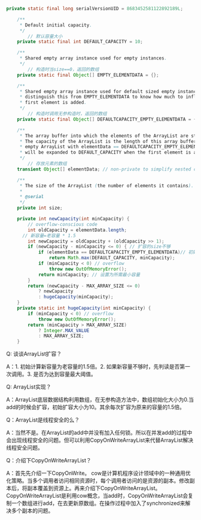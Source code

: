 ```java
private static final long serialVersionUID = 8683452581122892189L;

    /**
     * Default initial capacity.
     */
		// 默认容量大小
    private static final int DEFAULT_CAPACITY = 10;

    /**
     * Shared empty array instance used for empty instances.
     */
		// 构造时当size==0，返回的数组
    private static final Object[] EMPTY_ELEMENTDATA = {};

    /**
     * Shared empty array instance used for default sized empty instances. We
     * distinguish this from EMPTY_ELEMENTDATA to know how much to inflate when
     * first element is added.
     */
		// 构造时调用无参构造时，返回的数组
    private static final Object[] DEFAULTCAPACITY_EMPTY_ELEMENTDATA = {};

    /**
     * The array buffer into which the elements of the ArrayList are stored.
     * The capacity of the ArrayList is the length of this array buffer. Any
     * empty ArrayList with elementData == DEFAULTCAPACITY_EMPTY_ELEMENTDATA
     * will be expanded to DEFAULT_CAPACITY when the first element is added.
     */
		// 存放元素的数组
    transient Object[] elementData; // non-private to simplify nested class access

    /**
     * The size of the ArrayList (the number of elements it contains).
     *
     * @serial
     */
    private int size;
```

```java
    private int newCapacity(int minCapacity) {
        // overflow-conscious code
        int oldCapacity = elementData.length;
      // 新容量=老容量 * 1.5
        int newCapacity = oldCapacity + (oldCapacity >> 1);
        if (newCapacity - minCapacity <= 0) { // 扩容的size不够
            if (elementData == DEFAULTCAPACITY_EMPTY_ELEMENTDATA)// 初始化第一次调用
                return Math.max(DEFAULT_CAPACITY, minCapacity);
            if (minCapacity < 0) // overflow
                throw new OutOfMemoryError();
            return minCapacity; // 设置为所需最小容量
        }
        return (newCapacity - MAX_ARRAY_SIZE <= 0)
            ? newCapacity
            : hugeCapacity(minCapacity);
    }
    private static int hugeCapacity(int minCapacity) {
        if (minCapacity < 0) // overflow
            throw new OutOfMemoryError();
        return (minCapacity > MAX_ARRAY_SIZE)
            ? Integer.MAX_VALUE
            : MAX_ARRAY_SIZE;
    }
```

Q: 谈谈ArrayList扩容？

A：1. 初始计算新容量为老容量的1.5倍。2. 如果新容量不够时，先判读是否第一次调用。3. 是否为达到容量最大阈值。

Q: ArrayList实现？

A：ArrayList底层数据结构利用数组，在无参构造方法中，数组初始化大小为0.当add的时候会扩容，初始扩容大小为10。其余每次扩容为原来的容量的1.5倍。

Q：ArrayList是线程安全的么？

A：当然不是。在ArrayList的add中并没有加入任何锁。所以在并发add的过程中会出现线程安全的问题。但可以利用CopyOnWriteArrayList来代替ArrayList解决线程安全问题。

Q：介绍下CopyOnWriteArrayList？

A：首先先介绍一下CopyOnWrite。 cow是计算机程序设计领域中的一种通用优化策略。当多个调用者访问相同资源时，每个调用者访问的是资源的副本。修改副本后，将副本覆盖到资源上。再来介绍下CopyOnWriteArrayList。CopyOnWriteArrayList是利用cow概念，当add时，CopyOnWriteArrayList会复制一个数组进行add，在去更新原数组。在操作过程中加入了synchronized来解决多个副本的问题。







